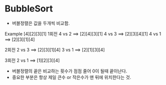 # BubbleSort

* 버블정렬은 값을 두개씩 비교함.

Example
[4][2][3][1]
1회전
4 vs 2  ==> [2][4][3][1]
4 vs 3  ==> [2][3][4][1]
4 vs 1  ==> [2][3][1][4]

2회전
2 vs 3  ==> [2][3][1][4]
3 vs 1  ==> [2][1][3][4]

3회전
2 vs 1  ==> [1][2][3][4]


* 버블정렬의 끝은 비교하는 횟수가 점점 줄어 0이 될때 끝이난다.
* 중요한 부분은 항상 제일 큰수 or 작은수가 맨 뒤에 위치한다는 것.

